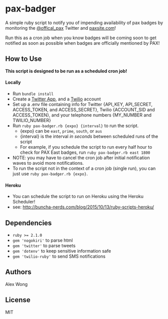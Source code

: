 pax-badger
==========

A simple ruby script to notify you of impending availability of pax badges by monitoring the [@offical_pax](https://twitter.com/official_pax) Twitter and [paxsite.com](https://www.paxsite.com)!

Run this as a cron job when you know badges will be coming soon to get notified as soon as possible when badges are officially mentioned by PAX!

## How to Use

**This script is designed to be run as a scheduled cron job!**

#### Locally
+ Run `bundle install`
+ Create a [Twitter App](http://apps.twitter.com), and a [Twilio](http://twilio.com) account
+ Set up a .env file containing info for Twitter {API_KEY, API_SECRET, ACCESS_TOKEN, and ACCESS_SECRET}, Twilio {ACCOUNT_SID and ACCESS_TOKEN}, and your telephone numbers {MY_NUMBER and TWILIO_NUMBER}
+ Run `ruby pax-badger.rb {expo} {interval}` to run the script.
  + {expo} can be `east`, `prime`, `south`, or `aus`
  + {interval} is the interval *in seconds* between scheduled runs of the script
  + For example, if you schedule the script to run every half hour to check for PAX East badges, run `ruby pax-badger.rb east 1800`
+ NOTE: you may have to cancel the cron job after initial notification waves to avoid more notifications.
+ To run the script not in the context of a cron job (single run), you can just use `ruby pax-badger.rb {expo}`.

#### Heroku
+ You can schedule the script to run on Heroku using the Heroku Scheduler!
+ see: http://buncha-nerds.com/blog/2015/10/13/ruby-scripts-heroku/

## Dependencies
+ `ruby >= 2.1.0`
+ `gem 'nogokiri'` to parse html
+ `gem 'twitter'` to parse tweets
+ `gem 'dotenv'` to keep sensitive information safe
+ `gem 'twilio-ruby'` to send SMS notifications

## Authors
Alex Wong

## License
MIT
